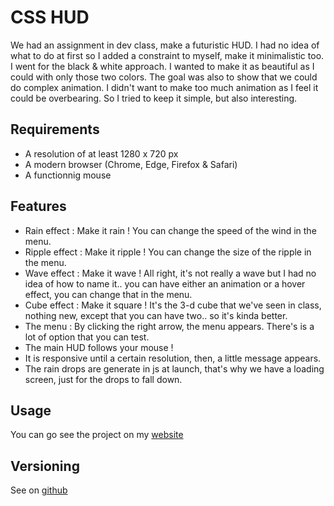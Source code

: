 # CSS HUD  

 We had an assignment in dev class, make a futuristic HUD. I had no idea of what to do at first so I added a constraint to myself, make it minimalistic too. I went for the black & white approach. I wanted to make it as beautiful as I could with only those two colors. The goal was also to show that we could do complex animation. I didn't want to make too much animation as I feel it could be overbearing. So I tried to keep it simple, but also interesting.

## Requirements

* A resolution of at least 1280 x 720 px
* A modern browser (Chrome, Edge, Firefox & Safari)
* A functionnig mouse

## Features

* Rain effect : Make it rain ! You can change the speed of the wind in the menu.
* Ripple effect : Make it ripple ! You can change the size of the ripple in the menu.
* Wave effect : Make it wave ! All right, it's not really a wave but I had no idea of how to name it.. you can have either an animation or a hover effect, you can change that in the menu.
* Cube effect : Make it square ! It's the 3-d cube that we've seen in class, nothing new, except that you can have two.. so it's kinda better.
* The menu : By clicking the right arrow, the menu appears. There's is a lot of option that you can test.
* The main HUD follows your mouse !
* It is responsive until a certain resolution, then, a little message appears.
* The rain drops are generate in js at launch, that's why we have a loading screen, just for the drops to fall down.

## Usage

You can go see the project on my [website](https://thomaslacroix.fr/hud)

## Versioning
See on [github](https://github.com/majejam/cssHUD/)
